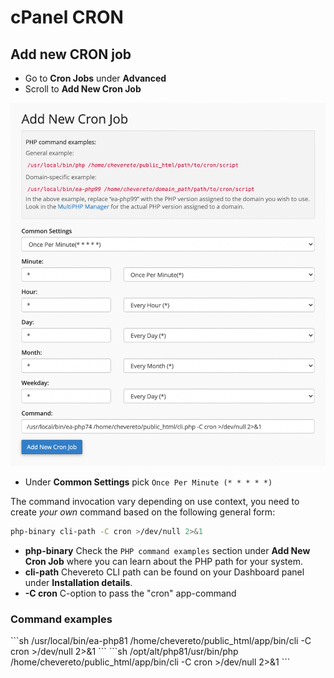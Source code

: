 # cPanel CRON

## Add new CRON job

* Go to **Cron Jobs** under **Advanced**
* Scroll to **Add New Cron Job**

![Cronjob](../../src/manuals/cpanel/cronjob.png)

* Under **Common Settings** pick `Once Per Minute (* * * * *)`

The command invocation vary depending on use context, you need to create *your own* command based on the following general form:

```sh
php-binary cli-path -C cron >/dev/null 2>&1
```

* **php-binary** Check the `PHP command examples` section under **Add New Cron Job** where you can learn about the PHP path for your system.
* **cli-path** Chevereto CLI path can be found on your Dashboard panel under **Installation details**.
* **-C cron** C-option to pass the "cron" app-command

### Command examples

<code-group>
<code-block title="General">
```sh
/usr/local/bin/ea-php81 /home/chevereto/public_html/app/bin/cli -C cron >/dev/null 2>&1
```
</code-block>

<code-block title="CloudLinux">
```sh
/opt/alt/php81/usr/bin/php /home/chevereto/public_html/app/bin/cli -C cron >/dev/null 2>&1
```
</code-block>
</code-group>
